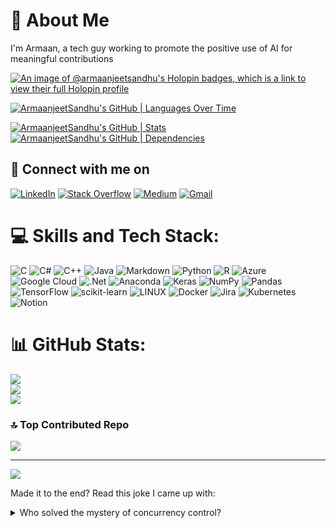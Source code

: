 # 💫 About Me
I'm Armaan, a tech guy working to promote the positive use of AI for meaningful contributions

[![An image of @armaanjeetsandhu's Holopin badges, which is a link to view their full Holopin profile](https://holopin.me/armaanjeetsandhu)](https://holopin.io/@armaanjeetsandhu)


[![ArmaanjeetSandhu's GitHub | Languages Over Time](https://stats.quine.sh/ArmaanjeetSandhu/languages-over-time?theme=dark)](https://quine.sh?utm_source=widgets&utm_campaign=ArmaanjeetSandhu)

[![ArmaanjeetSandhu's GitHub | Stats](https://stats.quine.sh/ArmaanjeetSandhu/github?theme=dark)](https://quine.sh?utm_source=widgets&utm_campaign=ArmaanjeetSandhu)
[![ArmaanjeetSandhu's GitHub | Dependencies](https://stats.quine.sh/ArmaanjeetSandhu/dependencies?theme=dark)](https://quine.sh?utm_source=widgets&utm_campaign=ArmaanjeetSandhu)


## 📱 Connect with me on
[![LinkedIn](https://img.shields.io/badge/LinkedIn-%230077B5.svg?logo=linkedin&logoColor=white)](https://linkedin.com/in/armaanjeetsandhu) [![Stack Overflow](https://img.shields.io/badge/-Stackoverflow-FE7A16?logo=stack-overflow&logoColor=white)](https://stackoverflow.com/users/chillstar10) [![Medium](https://img.shields.io/badge/Medium-12100E?style=for-the-badge&logo=medium&logoColor=white)](https://medium.com/@armaanjeetsandhu) [![Gmail](https://img.shields.io/badge/Gmail-D14836?style=for-the-badge&logo=gmail&logoColor=white)](armaanjeetsandhu430@gmail.com)

# 💻 Skills and Tech Stack:
![C](https://img.shields.io/badge/c-%2300599C.svg?style=for-the-badge&logo=c&logoColor=white) ![C#](https://img.shields.io/badge/c%23-%23239120.svg?style=for-the-badge&logo=c-sharp&logoColor=white) ![C++](https://img.shields.io/badge/c++-%2300599C.svg?style=for-the-badge&logo=c%2B%2B&logoColor=white) ![Java](https://img.shields.io/badge/java-%23ED8B00.svg?style=for-the-badge&logo=java&logoColor=white) ![Markdown](https://img.shields.io/badge/markdown-%23000000.svg?style=for-the-badge&logo=markdown&logoColor=white) ![Python](https://img.shields.io/badge/python-3670A0?style=for-the-badge&logo=python&logoColor=ffdd54) ![R](https://img.shields.io/badge/r-%23276DC3.svg?style=for-the-badge&logo=r&logoColor=white) ![Azure](https://img.shields.io/badge/azure-%230072C6.svg?style=for-the-badge&logo=azure-devops&logoColor=white) ![Google Cloud](https://img.shields.io/badge/Google%20Cloud-%234285F4.svg?style=for-the-badge&logo=google-cloud&logoColor=white) ![.Net](https://img.shields.io/badge/.NET-5C2D91?style=for-the-badge&logo=.net&logoColor=white) ![Anaconda](https://img.shields.io/badge/Anaconda-%2344A833.svg?style=for-the-badge&logo=anaconda&logoColor=white) ![Keras](https://img.shields.io/badge/Keras-%23D00000.svg?style=for-the-badge&logo=Keras&logoColor=white) ![NumPy](https://img.shields.io/badge/numpy-%23013243.svg?style=for-the-badge&logo=numpy&logoColor=white) ![Pandas](https://img.shields.io/badge/pandas-%23150458.svg?style=for-the-badge&logo=pandas&logoColor=white) ![TensorFlow](https://img.shields.io/badge/TensorFlow-%23FF6F00.svg?style=for-the-badge&logo=TensorFlow&logoColor=white) ![scikit-learn](https://img.shields.io/badge/scikit--learn-%23F7931E.svg?style=for-the-badge&logo=scikit-learn&logoColor=white) ![LINUX](https://img.shields.io/badge/Linux-FCC624?style=for-the-badge&logo=linux&logoColor=black) ![Docker](https://img.shields.io/badge/docker-%230db7ed.svg?style=for-the-badge&logo=docker&logoColor=white) ![Jira](https://img.shields.io/badge/jira-%230A0FFF.svg?style=for-the-badge&logo=jira&logoColor=white) ![Kubernetes](https://img.shields.io/badge/kubernetes-%23326ce5.svg?style=for-the-badge&logo=kubernetes&logoColor=white) ![Notion](https://img.shields.io/badge/Notion-%23000000.svg?style=for-the-badge&logo=notion&logoColor=white)

# 📊 GitHub Stats:
![](https://github-readme-stats.vercel.app/api?username=ArmaanjeetSandhu&theme=dark&hide_border=false&include_all_commits=true&count_private=true)<br/>
![](https://github-readme-streak-stats.herokuapp.com/?user=ArmaanjeetSandhu&theme=dark&hide_border=false)<br/>
![](https://github-readme-stats.vercel.app/api/top-langs/?username=ArmaanjeetSandhu&theme=dark&hide_border=false&include_all_commits=true&count_private=true&layout=compact)

### 🔝 Top Contributed Repo
![](https://github-contributor-stats.vercel.app/api?username=ArmaanjeetSandhu&limit=5&theme=dark&combine_all_yearly_contributions=true)

---
[![](https://visitcount.itsvg.in/api?id=ArmaanjeetSandhu&icon=0&color=0)](https://visitcount.itsvg.in)

Made it to the end? Read this joke I came up with:
<details>
<summary>Who solved the mystery of concurrency control?</summary>
It was Shared-Lock Holmes!
</details>
